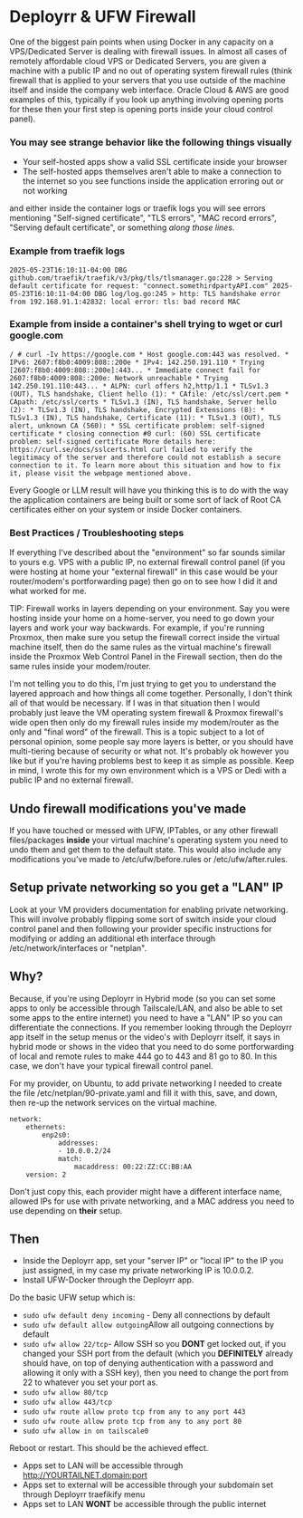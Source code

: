 # Deployrr & UFW Firewall

One of the biggest pain points when using Docker in any capacity on a VPS/Dedicated Server is dealing with firewall issues. In almost all cases of remotely affordable cloud VPS or Dedicated Servers, you are given a machine with a public IP and no out of operating system firewall rules (think firewall that is applied to your servers that you use outside of the machine itself and inside the company web interface. Oracle Cloud & AWS are good examples of this, typically if you look up anything involving opening ports for these then your first step is opening ports inside your cloud control panel).

### You may see strange behavior like the following things visually
- Your self-hosted apps show a valid SSL certificate inside your browser
- The self-hosted apps themselves aren't able to make a connection to the internet so you see functions inside the application erroring out or not working

and either inside the container logs or traefik logs you will see errors mentioning "Self-signed certificate", "TLS errors", "MAC record errors", "Serving default certificate", or something *along those lines*. 

### Example from traefik logs

```
2025-05-23T16:10:11-04:00 DBG github.com/traefik/traefik/v3/pkg/tls/tlsmanager.go:228 > Serving default certificate for request: "connect.somethirdpartyAPI.com" 2025-05-23T16:10:11-04:00 DBG log/log.go:245 > http: TLS handshake error from 192.168.91.1:42832: local error: tls: bad record MAC
```

### Example from inside a container's shell trying to wget or curl google.com

```
/ # curl -Iv https://google.com * Host google.com:443 was resolved. * IPv6: 2607:f8b0:4009:808::200e * IPv4: 142.250.191.110 * Trying [2607:f8b0:4009:808::200e]:443... * Immediate connect fail for 2607:f8b0:4009:808::200e: Network unreachable * Trying 142.250.191.110:443... * ALPN: curl offers h2,http/1.1 * TLSv1.3 (OUT), TLS handshake, Client hello (1): * CAfile: /etc/ssl/cert.pem * CApath: /etc/ssl/certs * TLSv1.3 (IN), TLS handshake, Server hello (2): * TLSv1.3 (IN), TLS handshake, Encrypted Extensions (8): * TLSv1.3 (IN), TLS handshake, Certificate (11): * TLSv1.3 (OUT), TLS alert, unknown CA (560): * SSL certificate problem: self-signed certificate * closing connection #0 curl: (60) SSL certificate problem: self-signed certificate More details here: https://curl.se/docs/sslcerts.html curl failed to verify the legitimacy of the server and therefore could not establish a secure connection to it. To learn more about this situation and how to fix it, please visit the webpage mentioned above.
```

Every Google or LLM result will have you thinking this is to do with the way the application containers are being built or some sort of lack of Root CA certificates either on your system or inside Docker containers.

### Best Practices / Troubleshooting steps

If everything I've described about the "environment" so far sounds similar to yours e.g.  VPS with a public IP, no external firewall control panel (if you were hosting at home your "external firewall" in this case would be your router/modem's portforwarding page) then go on to see how I did it and what worked for me.

TIP: Firewall works in layers depending on your environment. Say you were hosting inside your home on a home-server, you need to go down your layers and work your way backwards. For example, if you're running Proxmox, then make sure you setup the firewall correct inside the virtual machine itself, then do the same rules as the virtual machine's firewall inside the Proxmox Web Control Panel in the Firewall section, then do the same rules inside your modem/router. 

I'm not telling you to do this, I'm just trying to get you to understand the layered approach and how things all come together. Personally, I don't think all of that would be necessary. If I was in that situation then I would probably just leave the VM operating system firewall & Proxmox firewall's wide open then only do my firewall rules inside my modem/router as the only and "final word" of the firewall. This is a topic subject to a lot of personal opinion, some people say more layers is better, or you should have multi-tiering because of security or what not. It's probably ok however you like but if you're having problems best to keep it as simple as possible. Keep in mind, I wrote this for my own environment which is a VPS or Dedi with a public IP and no external firewall.

## Undo firewall modifications you've made

If you have touched or messed with UFW, IPTables, or any other firewall files/packages **inside** your virtual machine's operating system you need to undo them and get them to the default state. This would also include any modifications you've made to /etc/ufw/before.rules or /etc/ufw/after.rules.


## Setup private networking so you get a "LAN" IP

Look at your VM providers documentation for enabling private networking. This will involve probably flipping some sort of switch inside your cloud control panel and then following your provider specific instructions for modifying or adding an additional eth interface through /etc/network/interfaces or "netplan".

## Why?

Because, if you're using Deployrr in Hybrid mode (so you can set some apps to only be accessible through Tailscale/LAN, and also be able to set some apps to the entire internet) you need to have a "LAN" IP so you can differentiate the connections. If you remember looking through the Deployrr app itself in the setup menus or the video's with Deployrr itself, it says in hybrid mode or shows in the video that you need to do some portforwarding of local and remote rules to make 444 go to 443 and 81 go to 80. In this case, we don't have your typical firewall control panel.

For my provider, on Ubuntu, to add private networking I needed to create the file /etc/netplan/90-private.yaml and fill it with this, save, and down, then re-up the network services on the virtual machine.

```
network:
    ethernets:
        enp2s0:
            addresses:
            - 10.0.0.2/24
            match:
                macaddress: 00:22:ZZ:CC:BB:AA
    version: 2
```

Don't just copy this, each provider might have a different interface name, allowed IPs for use with private networking, and a MAC address you need to use depending on **their** setup.


## Then

- Inside the Deployrr app, set your "server IP" or "local IP" to the IP you just assigned, in my case my private networking IP is 10.0.0.2.
- Install UFW-Docker through the Deployrr app.

Do the basic UFW setup which is:
- `sudo ufw default deny incoming` - Deny all connections by default
- `sudo ufw default allow outgoing`Allow all outgoing connections by default
- `sudo ufw allow 22/tcp`- Allow SSH so you **DONT** get locked out, if you changed your SSH port from the default (which you **DEFINITELY** already should have, on top of denying authentication with a password and allowing it only with a SSH key), then you need to change the port from 22 to whatever you set your port as.
- `sudo ufw allow 80/tcp`
- `sudo ufw allow 443/tcp`
- `sudo ufw route allow proto tcp from any to any port 443`
- `sudo ufw route allow proto tcp from any to any port 80`
- `sudo ufw allow in on tailscale0`

Reboot or restart. This should be the achieved effect.

- Apps set to LAN will be accessible through http://YOURTAILNET.domain:port
- Apps set to external will be accessible through your subdomain set through Deployrr traefikify menu
- Apps set to LAN **WONT** be accessible through the public internet





